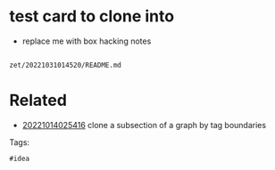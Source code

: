 # test card to clone into

- replace me with box hacking notes

```
```

` zet/20221031014520/README.md `

# Related

- [20221014025416](/zet/20221014025416/README.md) clone a subsection of a graph by tag boundaries

Tags:

    #idea
